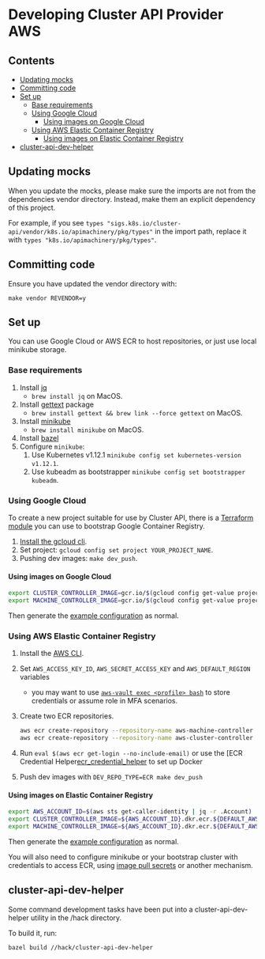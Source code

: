 # Developing Cluster API Provider AWS <!-- omit in toc -->

## Contents <!-- omit in toc -->

<!-- Below is generated using VSCode yzhang.markdown-all-in-one >

<!-- TOC depthFrom:2 -->
- [Updating mocks](#updating-mocks)
- [Committing code](#committing-code)
- [Set up](#set-up)
  - [Base requirements](#base-requirements)
  - [Using Google Cloud](#using-google-cloud)
    - [Using images on Google Cloud](#using-images-on-google-cloud)
  - [Using AWS Elastic Container Registry](#using-aws-elastic-container-registry)
    - [Using images on Elastic Container Registry](#using-images-on-elastic-container-registry)
- [cluster-api-dev-helper](#cluster-api-dev-helper)

<!-- /TOC -->

## Updating mocks

When you update the mocks, please make sure the imports are not from the dependencies vendor directory. Instead, make them an explicit dependency of this project.

For example, if you see `types "sigs.k8s.io/cluster-api/vendor/k8s.io/apimachinery/pkg/types"` in the import path, replace it with `types "k8s.io/apimachinery/pkg/types"`.

## Committing code
Ensure you have updated the vendor directory with:

```
make vendor REVENDOR=y
```


## Set up

You can use Google Cloud or AWS ECR to host repositories, or just use local minikube
storage.

### Base requirements

1. Install [jq][jq]
   - `brew install jq` on MacOS.
1. Install [gettext][gettext] package
   - `brew install gettext && brew link --force gettext` on MacOS.
1. Install [minikube][minikube]
   - `brew install minikube` on MacOS.
1. Install [bazel][bazel]
1. Configure `minikube`:
    1. Use Kubernetes v1.12.1 `minikube config set kubernetes-version v1.12.1`.
    1. Use kubeadm as bootstrapper `minikube config set bootstrapper kubeadm`.

### Using Google Cloud

To create a new project suitable for use by Cluster API, there is a
[Terraform module](../hack/terraform-gcr-init/README.md) you can use to bootstrap
Google Container Registry.

1. [Install the gcloud cli][gcloud_sdk].
1. Set project: `gcloud config set project YOUR_PROJECT_NAME`.
1. Pushing dev images: `make dev_push`.

#### Using images on Google Cloud

``` bash
export CLUSTER_CONTROLLER_IMAGE=gcr.io/$(gcloud config get-value project)/aws-cluster-controller:0.0.1-dev
export MACHINE_CONTROLLER_IMAGE=gcr.io/$(gcloud config get-value project)/aws-machine-controller:0.0.1-dev
```

Then generate the [example configuration](../README.md#running-clusterctl) as normal.

### Using AWS Elastic Container Registry

1. Install the [AWS CLI][aws_cli].
1. Set `AWS_ACCESS_KEY_ID`, `AWS_SECRET_ACCESS_KEY` and `AWS_DEFAULT_REGION` variables
   - you may want to use [`aws-vault exec <profile> bash`][aws_vault]
     to store credentials or assume role in MFA scenarios.
1. Create two ECR repositories.

    ``` bash
    aws ecr create-repository --repository-name aws-machine-controller
    aws ecr create-repository --repository-name aws-cluster-controller
    ```
1. Run `eval $(aws ecr get-login --no-include-email)` or use the [ECR Credential Helper[ecr_credential_helper] to set up Docker
1. Push dev images with `DEV_REPO_TYPE=ECR make dev_push`

#### Using images on Elastic Container Registry

``` bash
export AWS_ACCOUNT_ID=$(aws sts get-caller-identity | jq -r .Account)
export CLUSTER_CONTROLLER_IMAGE=${AWS_ACCOUNT_ID}.dkr.ecr.${DEFAULT_AWS_REGION}.amazonaws.com/aws-cluster-controller:0.0.1-dev
export MACHINE_CONTROLLER_IMAGE=${AWS_ACCOUNT_ID}.dkr.ecr.${DEFAULT_AWS_REGION}.amazonaws.com/aws-machine-controller:0.0.1-dev
```

Then generate the [example configuration](getting-started.md#generating-cluster-manifests) as normal.

You will also need to configure minikube or your bootstrap cluster with credentials to access ECR, using [image pull secrets][image_pull_secrets]
or another mechanism.

## cluster-api-dev-helper

Some command development tasks have been put into a cluster-api-dev-helper
utility in the /hack directory.

To build it, run:

``` bash
bazel build //hack/cluster-api-dev-helper
```


<!-- References -->

[jq]: https://stedolan.github.io/jq/download/
[image_pull_secrets]: https://kubernetes.io/docs/concepts/containers/images/#specifying-imagepullsecrets-on-a-pod
[ecr_credential_helper]: https://github.com/awslabs/amazon-ecr-credential-helper
[aws_vault]: https://github.com/99designs/aws-vault
[gcloud_sdk]: https://cloud.google.com/sdk/install
[gettext]: https://www.gnu.org/software/gettext/
[minikube]: https://kubernetes.io/docs/setup/minikube/
[aws_cli]: https://docs.aws.amazon.com/cli/latest/userguide/installing.html
[bazel]: https://docs.bazel.build/versions/master/install.html
